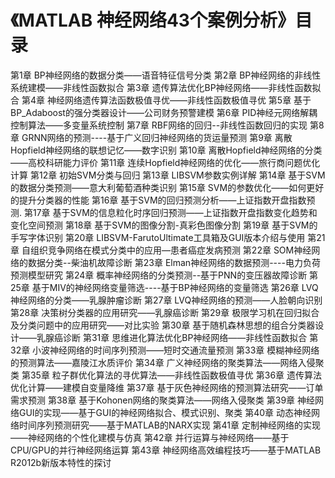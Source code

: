 # 《MATLAB 神经网络43个案例分析》目录

第1章 BP神经网络的数据分类——语音特征信号分类
第2章 BP神经网络的非线性系统建模——非线性函数拟合
第3章 遗传算法优化BP神经网络——非线性函数拟合
第4章 神经网络遗传算法函数极值寻优——非线性函数极值寻优
第5章 基于BP_Adaboost的强分类器设计——公司财务预警建模
第6章 PID神经元网络解耦控制算法——多变量系统控制
第7章 RBF网络的回归--非线性函数回归的实现
第8章 GRNN网络的预测----基于广义回归神经网络的货运量预测
第9章 离散Hopfield神经网络的联想记忆——数字识别
第10章 离散Hopfield神经网络的分类——高校科研能力评价
第11章 连续Hopfield神经网络的优化——旅行商问题优化计算
第12章 初始SVM分类与回归
第13章 LIBSVM参数实例详解
第14章 基于SVM的数据分类预测——意大利葡萄酒种类识别
第15章 SVM的参数优化——如何更好的提升分类器的性能
第16章 基于SVM的回归预测分析——上证指数开盘指数预测.
第17章 基于SVM的信息粒化时序回归预测——上证指数开盘指数变化趋势和变化空间预测
第18章 基于SVM的图像分割-真彩色图像分割
第19章 基于SVM的手写字体识别
第20章 LIBSVM-FarutoUltimate工具箱及GUI版本介绍与使用
第21章 自组织竞争网络在模式分类中的应用—患者癌症发病预测
第22章 SOM神经网络的数据分类--柴油机故障诊断
第23章 Elman神经网络的数据预测----电力负荷预测模型研究
第24章 概率神经网络的分类预测--基于PNN的变压器故障诊断
第25章 基于MIV的神经网络变量筛选----基于BP神经网络的变量筛选
第26章 LVQ神经网络的分类——乳腺肿瘤诊断
第27章 LVQ神经网络的预测——人脸朝向识别
第28章 决策树分类器的应用研究——乳腺癌诊断
第29章 极限学习机在回归拟合及分类问题中的应用研究——对比实验
第30章 基于随机森林思想的组合分类器设计——乳腺癌诊断
第31章 思维进化算法优化BP神经网络——非线性函数拟合
第32章 小波神经网络的时间序列预测——短时交通流量预测
第33章 模糊神经网络的预测算法——嘉陵江水质评价
第34章 广义神经网络的聚类算法——网络入侵聚类
第35章 粒子群优化算法的寻优算法——非线性函数极值寻优
第36章 遗传算法优化计算——建模自变量降维
第37章 基于灰色神经网络的预测算法研究——订单需求预测
第38章 基于Kohonen网络的聚类算法——网络入侵聚类
第39章 神经网络GUI的实现——基于GUI的神经网络拟合、模式识别、聚类
第40章 动态神经网络时间序列预测研究——基于MATLAB的NARX实现
第41章 定制神经网络的实现——神经网络的个性化建模与仿真
第42章 并行运算与神经网络——基于CPU/GPU的并行神经网络运算
第43章 神经网络高效编程技巧——基于MATLAB R2012b新版本特性的探讨
